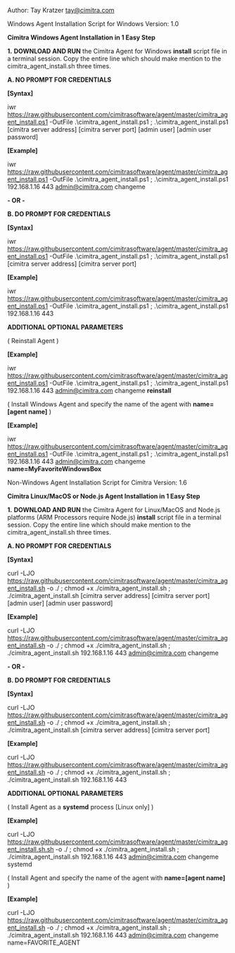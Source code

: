 
Author: Tay Kratzer tay@cimitra.com

Windows Agent Installation Script for Windows
Version: 1.0

**Cimitra Windows Agent Installation in 1 Easy Step**

**1.** **DOWNLOAD AND RUN** the Cimitra Agent for Windows **install** script file in a terminal session. Copy the entire line which should make mention to the cimitra_agent_install.sh three times. 

**A. NO PROMPT FOR CREDENTIALS**

**[Syntax]**

iwr https://raw.githubusercontent.com/cimitrasoftware/agent/master/cimitra_agent_install.ps1 -OutFile .\cimitra_agent_install.ps1  ; .\cimitra_agent_install.ps1 [cimitra server address] [cimitra server port] [admin user] [admin user password]

**[Example]**

iwr https://raw.githubusercontent.com/cimitrasoftware/agent/master/cimitra_agent_install.ps1 -OutFile .\cimitra_agent_install.ps1  ; .\cimitra_agent_install.ps1 192.168.1.16 443 admin@cimitra.com changeme

**- OR -**

**B. DO PROMPT FOR CREDENTIALS**

**[Syntax]**

iwr https://raw.githubusercontent.com/cimitrasoftware/agent/master/cimitra_agent_install.ps1 -OutFile .\cimitra_agent_install.ps1  ; .\cimitra_agent_install.ps1 [cimitra server address] [cimitra server port]

**[Example]**

iwr https://raw.githubusercontent.com/cimitrasoftware/agent/master/cimitra_agent_install.ps1 -OutFile .\cimitra_agent_install.ps1  ; .\cimitra_agent_install.ps1 192.168.1.16 443 

**ADDITIONAL OPTIONAL PARAMETERS**

( Reinstall Agent )

**[Example]**

iwr https://raw.githubusercontent.com/cimitrasoftware/agent/master/cimitra_agent_install.ps1 -OutFile .\cimitra_agent_install.ps1  ; .\cimitra_agent_install.ps1 192.168.1.16 443 admin@cimitra.com changeme **reinstall**

( Install Windows Agent and specify the name of the agent with **name=[agent name]** )

**[Example]**

iwr https://raw.githubusercontent.com/cimitrasoftware/agent/master/cimitra_agent_install.ps1 -OutFile .\cimitra_agent_install.ps1  ; .\cimitra_agent_install.ps1 192.168.1.16 443 admin@cimitra.com changeme **name=MyFavoriteWindowsBox**

Non-Windows Agent Installation Script for Cimitra
Version: 1.6

**Cimitra Linux/MacOS or Node.js Agent Installation in 1 Easy Step**

**1.** **DOWNLOAD AND RUN** the Cimitra Agent for Linux/MacOS and Node.js platforms (ARM Processors require Node.js) **install** script file in a terminal session. Copy the entire line which should make mention to the cimitra_agent_install.sh three times. 

**A. NO PROMPT FOR CREDENTIALS**

**[Syntax]**

curl -LJO https://raw.githubusercontent.com/cimitrasoftware/agent/master/cimitra_agent_install.sh -o ./ ; chmod +x ./cimitra_agent_install.sh ; ./cimitra_agent_install.sh [cimitra server address] [cimitra server port] [admin user] [admin user password]

**[Example]**

curl -LJO https://raw.githubusercontent.com/cimitrasoftware/agent/master/cimitra_agent_install.sh -o ./ ; chmod +x ./cimitra_agent_install.sh ; ./cimitra_agent_install.sh 192.168.1.16 443 admin@cimitra.com changeme

**- OR -**

**B. DO PROMPT FOR CREDENTIALS**

**[Syntax]**

curl -LJO https://raw.githubusercontent.com/cimitrasoftware/agent/master/cimitra_agent_install.sh -o ./ ; chmod +x ./cimitra_agent_install.sh ; ./cimitra_agent_install.sh [cimitra server address] [cimitra server port]

**[Example]**

curl -LJO https://raw.githubusercontent.com/cimitrasoftware/agent/master/cimitra_agent_install.sh -o ./ ; chmod +x ./cimitra_agent_install.sh ; ./cimitra_agent_install.sh 192.168.1.16 443

**ADDITIONAL OPTIONAL PARAMETERS**

( Install Agent as a **systemd** process [Linux only] )

**[Example]**

curl -LJO https://raw.githubusercontent.com/cimitrasoftware/agent/master/cimitra_agent_install.sh.sh -o ./ ; chmod +x ./cimitra_agent_install.sh ; ./cimitra_agent_install.sh 192.168.1.16 443 admin@cimitra.com changeme systemd

( Install Agent and specify the name of the agent with **name=[agent name]** )

**[Example]**

curl -LJO https://raw.githubusercontent.com/cimitrasoftware/agent/master/cimitra_agent_install.sh -o ./ ; chmod +x ./cimitra_agent_install.sh ; ./cimitra_agent_install.sh 192.168.1.16 443 admin@cimitra.com changeme name=FAVORITE_AGENT

